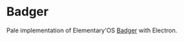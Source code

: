 # Badger

Pale implementation of Elementary'OS [Badger](https://github.com/elfenware/badger) with Electron.
